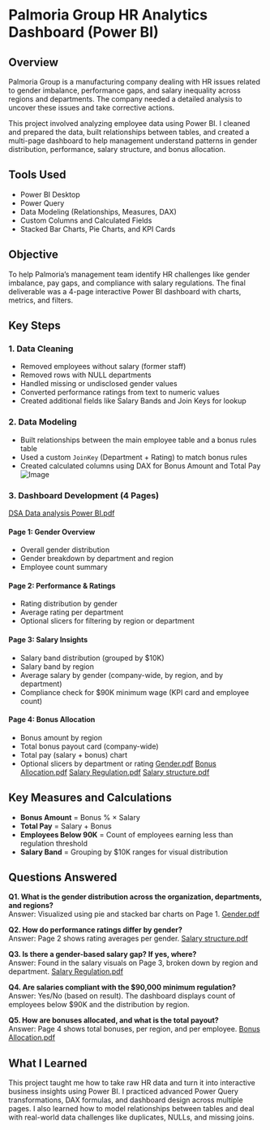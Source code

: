 # Palmoria Group HR Analytics Dashboard (Power BI)

## Overview  
Palmoria Group is a manufacturing company dealing with HR issues related to gender imbalance, performance gaps, and salary inequality across regions and departments. The company needed a detailed analysis to uncover these issues and take corrective actions.

This project involved analyzing employee data using Power BI. I cleaned and prepared the data, built relationships between tables, and created a multi-page dashboard to help management understand patterns in gender distribution, performance, salary structure, and bonus allocation.

## Tools Used  
- Power BI Desktop  
- Power Query  
- Data Modeling (Relationships, Measures, DAX)  
- Custom Columns and Calculated Fields  
- Stacked Bar Charts, Pie Charts, and KPI Cards

## Objective  
To help Palmoria’s management team identify HR challenges like gender imbalance, pay gaps, and compliance with salary regulations. The final deliverable was a 4-page interactive Power BI dashboard with charts, metrics, and filters.

## Key Steps

### 1. Data Cleaning  
- Removed employees without salary (former staff)  
- Removed rows with NULL departments  
- Handled missing or undisclosed gender values  
- Converted performance ratings from text to numeric values  
- Created additional fields like Salary Bands and Join Keys for lookup 

### 2. Data Modeling  
- Built relationships between the main employee table and a bonus rules table  
- Used a custom `JoinKey` (Department + Rating) to match bonus rules  
- Created calculated columns using DAX for Bonus Amount and Total Pay  
![Image](https://github.com/user-attachments/assets/030cce4a-0f33-4a7a-bf4d-f68b180ecd47)

### 3. Dashboard Development (4 Pages)
[DSA Data analysis Power BI.pdf](https://github.com/user-attachments/files/21068784/DSA.Data.analysis.Power.BI.pdf)

#### Page 1: Gender Overview  
- Overall gender distribution  
- Gender breakdown by department and region  
- Employee count summary

#### Page 2: Performance & Ratings  
- Rating distribution by gender  
- Average rating per department  
- Optional slicers for filtering by region or department

#### Page 3: Salary Insights  
- Salary band distribution (grouped by $10K)  
- Salary band by region  
- Average salary by gender (company-wide, by region, and by department)  
- Compliance check for $90K minimum wage (KPI card and employee count)

#### Page 4: Bonus Allocation  
- Bonus amount by region  
- Total bonus payout card (company-wide)  
- Total pay (salary + bonus) chart  
- Optional slicers by department or rating
[Gender.pdf](https://github.com/user-attachments/files/21068889/Gender.pdf)
[Bonus Allocation.pdf](https://github.com/user-attachments/files/21068886/Bonus.Allocation.pdf)
[Salary Regulation.pdf](https://github.com/user-attachments/files/21068887/Salary.Regulation.pdf)
[Salary structure.pdf](https://github.com/user-attachments/files/21068888/Salary.structure.pdf)


## Key Measures and Calculations  
- **Bonus Amount** = Bonus % × Salary  
- **Total Pay** = Salary + Bonus  
- **Employees Below 90K** = Count of employees earning less than regulation threshold  
- **Salary Band** = Grouping by $10K ranges for visual distribution  

## Questions Answered

**Q1. What is the gender distribution across the organization, departments, and regions?**  
Answer: Visualized using pie and stacked bar charts on Page 1.
[Gender.pdf](https://github.com/user-attachments/files/21068889/Gender.pdf)

**Q2. How do performance ratings differ by gender?**  
Answer: Page 2 shows rating averages per gender.
[Salary structure.pdf](https://github.com/user-attachments/files/21068888/Salary.structure.pdf)

**Q3. Is there a gender-based salary gap? If yes, where?**  
Answer: Found in the salary visuals on Page 3, broken down by region and department.
[Salary Regulation.pdf](https://github.com/user-attachments/files/21068887/Salary.Regulation.pdf)

**Q4. Are salaries compliant with the $90,000 minimum regulation?**  
Answer: Yes/No (based on result). The dashboard displays count of employees below $90K and the distribution by region.

**Q5. How are bonuses allocated, and what is the total payout?**  
Answer: Page 4 shows total bonuses, per region, and per employee.
[Bonus Allocation.pdf](https://github.com/user-attachments/files/21068886/Bonus.Allocation.pdf)

## What I Learned  
This project taught me how to take raw HR data and turn it into interactive business insights using Power BI. I practiced advanced Power Query transformations, DAX formulas, and dashboard design across multiple pages. I also learned how to model relationships between tables and deal with real-world data challenges like duplicates, NULLs, and missing joins.
